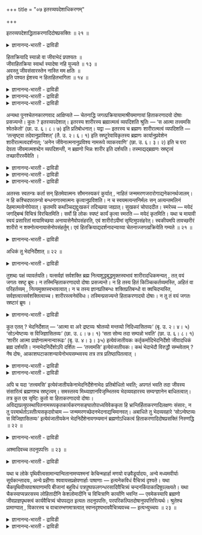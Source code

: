 +++
title = "०७ इतरव्यपदेशाधिकरणम्"

+++

इतरव्यपदेशाद्धिताकरणादिदोषप्रसक्तिः ॥ २१ ॥  
<details><summary>ज्ञानानन्द-भारती - द्राविडी</summary>

इदरव्यबदेसात्तिदागरणा तिदोषप्रयक्ति: ॥ २१ ॥
</details>

हिताक्रियादि स्यान्नो वा जीवाभेदं प्रपश्यतः ॥  
जीवाहितक्रिया स्वार्था स्यादेषा नहि युज्यते ॥ १३ ॥  
अवस्तु जीवसंसारस्तेन नास्ति मम क्षतिः ॥  
इति पश्यत ईशस्य न हिताहितभागिता ॥ १४ ॥  
<details><summary>ज्ञानानन्द-भारती - द्राविडी</summary>

--वैयासिग न्यायमाला
</details>

<details><summary>ज्ञानानन्द-भारती - द्राविडी</summary>

जीवऩुडऩ् वेऱ्ऱुमैप्पडाद तऩ्मैयै नऩ्ऱाय् अऱिन्दिरुक्किऱवरुक्कु
(ईसुवररुक्कु) हिदत्तै सॆय्दु कॊळ्ळाददु मुदलियदु एऱ्पडुमा? एऱ्पडादा?
जीवऩुक्कु अहिदत्तैच् चॆय्वदु तऩ् पॊरुट्टे आगुम्। इदु पॊरुन्दादल्लवा?
</details>

<details><summary>ज्ञानानन्द-भारती - द्राविडी</summary>

'जीवऩुडैय संसारम् वास्तवत्तऩ्मैयऱ्ऱदु। अदिऩाल् ऎऩक्कु कॆडुदल् किडैयादु”
ऎऩ्ऱु अऱियुम् ईसुवररुक्कु हिदम्, अहिदम् इवैगळिल् पङ्गुळ्ळव रॆऩ्ऱ तऩ्मै
किडैयादु।
</details>

अन्यथा पुनश्चेतनकारणवाद आक्षिप्यते — चेतनाद्धि
जगत्प्रक्रियायामाश्रीयमाणायां हिताकरणादयो दोषाः प्रसज्यन्ते। कुतः ?
इतरव्यपदेशात्। इतरस्य शारीरस्य ब्रह्मात्मत्वं व्यपदिशति श्रुतिः — ‘स
आत्मा तत्त्वमसि श्वेतकेतो’ (छा. उ. ६। ८। ७) इति प्रतिबोधनात्। यद्वा —
इतरस्य च ब्रह्मणः शारीरात्मत्वं व्यपदिशति — ‘तत्सृष्ट्वा
तदेवानुप्राविशत्’ (तै. उ. २। ६। १) इति स्रष्टुरेवाविकृतस्य ब्रह्मणः
कार्यानुप्रवेशेन शारीरात्मत्वदर्शनात्; ‘अनेन जीवेनात्मनानुप्रविश्य
नामरूपे व्याकरवाणि’ (छा. उ. ६। ३। २) इति च परा देवता जीवमात्मशब्देन
व्यपदिशन्ती, न ब्रह्मणो भिन्नः शारीर इति दर्शयति। तस्माद्यद्ब्रह्मणः
स्रष्टृत्वं तच्छारीरस्यैवेति ।

<details><summary>ज्ञानानन्द-भारती - द्राविडी</summary>

\[जीवऩुम् पिरह्ममुम ऒऩ्ऱु वेऱल्ल जीवा पिऩ्ऩमाऩ पिरह्मम् जगत्तुक्कु
कारणम् ऎऩ्ऱ अत्वैद वेदान्द सित्तान्दम् सरियल्ल। ईसुवरऩ् संसारत्तिल्
ईडुबट्ट सिल जीवर्गळुक्कु वैराक्यम् मुदलाऩ हिदत्तै उण्डुबण्णुगिऱार्।
आऩाल् पल जीवर्गळुक्कु नरग हेदुवाऩ अदर्मम् मूलम् पन्दत्तैक् कॊडुक्किऱार्।
अक्ञाऩियाऩ जीवऩ्दाऩ् पिरह्मम् ऎऩ्बदै उणराविट्टालुम् सर्वक्ञराऩ ईसुवरऩ्
ताऩुम् जीवऩुम् ऒऩ्ऱुदाऩ् ऎऩ्बदै उणरामलिरुक्क मुडियादु। आगवे जीवऩुक्कु
पन्दत्तैक् कॊडुक्कुम् ईसुवरऩ् जीवा पिऩ्ऩमाऩ तऩक्केदाऩ् अहिदत्तैच्
चॆय्गिऱार्। हिदत्तै तऩक्कुच् चॆय्यविल्लै ऎऩ्ऱु आगुम्। इदु तोषमल्लवा!
स्वदन्दिरऩाऩ अऱिविऱ् सिऱन्दवऩ् तऩक्के हिदत्तैच् चॆय्यामल् अहिदत् तैच्
चॆय्दु कॊळ्वाऩा? ऎऩ्ऱु पूर्वबक्षम्।
</details>

<details><summary>ज्ञानानन्द-भारती - द्राविडी</summary>

सर्वक्ञऩाऩ ईसुवरऩ् ताऩुम् जीवऩुम् ऒऩ्ऱुदाऩ् ऎऩ्बदै अऱिन्दुगॊळ्वदु पोल्
जीवऩुडैय पन्दम् उण्मैयल्ल ऎऩ्बदैयुम् अऱिवाऩ्। तऩ्ऩिडम् ऒऩ्ऱुम् ऒट्टादु
ऎऩ्बदैयुम् अऱिवाऩ्। जीवऩुक्के पन्दम् वास्तमिल्लादिरुक्कुम् पॊऴुदु
अदैयऱिन्द ईसुवरऩुक्कु ऎप्पडि पन्दम् वरुम्? आगैयाल् जीवाबिऩ्ऩमाऩ ईसुवरऩ्
जगत्कारणम् ऎऩ्ऱ सित्तान्दत्तिल् तोषमिल्लै ऎऩ्ऱु सित्तान्दम्\]
</details>

<details><summary>ज्ञानानन्द-भारती - द्राविडी</summary>

सेदऩऩै (जगत्तिऱ्कु) कारणमाग सॊल्लुम् वादम् मऱुबडियुम् वेऱु विदमाग
आक्षेबिक् कप्पडुगिऱदु। सेदऩऩिडमिरुन्दु जगत् सिरुष्टि आसिरयिक्कप्
पडुमाऩाल्, हिदत्तै सॆय्याददु मुदलाऩ तोषङ्गळ् एऱ्पडुम्। ऎदिऩाल्?
"मऱ्ऱॊऩ्ऱुक्कु कुऱिप्पिडप् पडुवदाल्" मऱ्ऱॊऩ्ऱाऩ सारीरऩुक्कु (जीवऩुक्कु)
पिरह्म स्वरूबमायिरुक्कुम् तऩ्मैयै सुरुदि कुऱिप्पिडुगिऱदु, 'अदु आत्मा, हे
सुवेदगेदो, अदुवाय् नी इरुक्किऱाय्" (सान्।६-८-७) ऎऩ्ऱु उबदेसिप् पदिऩाल्।
अल्लदु मऱ्ऱॊऩ्ऱाऩ पिरह्मत्तिऱ्कु सारीर (जीव) स्वरूबमायिरुक्कुम् तऩ्मैयै
कुऱिप्पिडुगिऱदु। “अदु स्रुष्टित्तुविट्टु अदुवे उळ्ळे पुगुन्ददु”
(तैत्तिरीय। २-६) ऎऩ्ऱु स्रुष्टि सॆय्गिऱ विगार मडैयाद पिरह्मत्तिऱ्के
कार्यत्तिऱ्कुळ् पुगुवदिऩाल् सारीर (जीव) स्वरूबमाय् इरुक्कुम् तऩ्मै
काट्टप् पडुवदाल् "इन्द जीव स्वरूबमाग उळ्ळे पुगुन्दु नामरूबङ्गळै
वियागरणम् सॆय्वेऩ् (स्तूलमाक् कुवेऩ्)” (सान्।६-३-२) ऎऩ्ऱु परदेवदै
(पिरुह्मम्) जीवऩै आत्मा ऎऩ्ऱ सप्तत्तिऩाल् कुऱिप्पिडुगिऱदाय्
पिरह्मत्तैविड सारीरऩ् वेऱिल्लैयॆऩ्बदैक् काट्टुगिऱदु। आगैयाल्
पिरह्मत्तिऩ् स्रुष्टिक्कुम् तऩ्मै ऎदुवो अदु सारीरऩुडैयदेयॆऩ्ऱु।
</details>

अतस्सः स्वतन्त्रः कर्ता सन् हितमेवात्मनः सौमनस्यकरं कुर्यात् , नाहितं
जन्ममरणजरारोगाद्यनेकानर्थजालम्। न हि कश्चिदपरतन्त्रो बन्धनागारमात्मनः
कृत्वानुप्रविशति। न च स्वयमत्यन्तनिर्मलः सन् अत्यन्तमलिनं
देहमात्मत्वेनोपेयात्। कृतमपि कथञ्चिद्यद्दुःखकरं तदिच्छया जह्यात्।
सुखकरं चोपाददीत। स्मरेच्च — मयेदं जगद्बिम्बं विचित्रं विरचितमिति।
सर्वो हि लोकः स्पष्टं कार्यं कृत्वा स्मरति — मयेदं कृतमिति। यथा च
मायावी स्वयं प्रसारितां मायामिच्छया अनायासेनैवोपसंहरति, एवं शारीरोऽपीमां
सृष्टिमुपसंहरेत्। स्वकीयमपि तावच्छरीरं शारीरो न
शक्नोत्यनायासेनोपसंहर्तुम्। एवं हितक्रियाद्यदर्शनादन्याय्या
चेतनाज्जगत्प्रक्रियेति गम्यते ॥ २१ ॥

<details><summary>ज्ञानानन्द-भारती - द्राविडी</summary>

अदिऩाल् अवऩ् स्वदन्दिरऩाग सॆय्गिऱवऩाग इरुन्दुगॊण्डु तऩक्कु हिदमाय्
मऩसिऱ्कुप्पिडित्त तैये सॆय्दुगॊळ्वाऩे तविर, पिऱप्पु इऱप्पु मूप्पु पिणि
मुदलिय अनेग अऩर्त्तक् कूट्टमाऩ अहिदत्तै सॆय्दुगॊळ्ळमाट्टाऩ्।
परदन्दिरऩायिल्लाद ऎवऩुम् तऩक्कु सिऱैक्कट्टिडम् कट्टिक्कॊण्डु अदिल्
पुगुन्दु कॊळ्वदिल्लैयल्लवा? ताऩ् वॆगु निर्मलमायिरुन्दु कॊण्डु वॆगु
मलत्तोडु कूडिऩ तेहत्तै ताऩ् ऎऩ्ऱु ऎण्णवुम् माट्टाऩ्। एदोवॊरु कारणत्ताल्
ऎण्णि विट्टालुम्, ऎदु तुक्कत्तैक् कॊडुक्किऱदो अदै ऎप्पडियावदु तऩ्
इच्चैप्पडि विट्टुविडुवाऩ्। सुगत्तैक् कॊडुप्पदै ऎडुत्तुक् कॊळ्वाऩ्। इन्द
विसित्तिरमायिरुक्कुम् जगत्तागिय पिम्बम् ऎऩ्ऩाल् उण्डाक्कप्पट्टदॆऩ्ऱु
स्मरिप्पाऩ्; ऎल्ला जऩङ्ग ळुम् ऒरु कार्यत्तै सॆय्दुविट्टु इदु ऎऩ्ऩाल्
सॆय्यप्पट्टदु ऎऩ्ऱु स्मरिक्किऱार् कळल्लवा? मायावि तऩ्ऩाल् काट्टप्पडुम्
मायैयै तऩ् इच्चैयिऩा लेये ऎव्विद सिरममुमऩ्ऩियिल् ऎप्पडि उबसम्हारम्
सॆय्दुविडुगिऱाऩो, अप्पडिये सारीरऩुम् इन्द स्रुष्टियै
उबसम्हरिक्कवेण्डुम्। आऩाल् सारीरऩ् (जीवऩ्) तऩ् सरीरत्तैक्कूड
सिरममऩ्ऩियिल् उबसम् हरिक्क मुडियविल्लै। इव्विदम् हिदत्तै सॆय्दु कॊळ्वदु
मुदलियदु काणप्पडाददिऩाल् सेदऩऩिड मिरुन्दु जगत् उण्डाऩदु ऎऩ्बदु
नियायमिल्लै, ऎऩ्ऱु अऱियप्पडुगिऱदु।
</details>

अधिकं तु भेदनिर्देशात् ॥ २२ ॥  
<details><summary>ज्ञानानन्द-भारती - द्राविडी</summary>

अदिगम् तु पेदनिर्देसात् ॥ २२ ॥
</details>

तुशब्दः पक्षं व्यावर्तयति। यत्सर्वज्ञं सर्वशक्ति ब्रह्म
नित्यशुद्धबुद्धमुक्तस्वभावं शारीरादधिकमन्यत् , तत् वयं जगतः स्रष्टृ
ब्रूमः। न तस्मिन्हिताकरणादयो दोषाः प्रसज्यन्ते। न हि तस्य हितं
किञ्चित्कर्तव्यमस्ति, अहितं वा परिहर्तव्यम् , नित्यमुक्तस्वभावत्वात्। न
च तस्य ज्ञानप्रतिबन्धः शक्तिप्रतिबन्धो वा क्वचिदप्यस्ति,
सर्वज्ञत्वात्सर्वशक्तित्वाच्च। शारीरस्त्वनेवंविधः। तस्मिन्प्रसज्यन्ते
हिताकरणादयो दोषाः। न तु तं वयं जगतः स्रष्टारं ब्रूमः ।

<details><summary>ज्ञानानन्द-भारती - द्राविडी</summary>

आऩाल् ऎऩ्ऱ सप्तम् (पूर्व) पक्षत्तै विलक्कुगिऱदु। सर्वक्ञमाय् सर्व
सक्तियुळ्ळदाय् नित्यमाय् सुत्तमाय् अऱिवाय् विडुबट्ट स्वबाव मुळ्ळदाय्
ऎन्द पिरह्मम् सारीरऩुक्कु अदिगमाय्-वेऱाग इरुक्किऱदो, अदै नाङ्गळ् जगत्तै
स्रुष्टि सॆय्ददु ऎऩ्ऱु सॊल्गिऱोम्। अदऩिडत्तिल् हिदत्तै सॆय्याददु मुदलिय
तोषङ्गळ् एऱ्पडादु। अदऱ्कु सॆय्दुगॊळ्ळ वेण्डियदाग हिदमो, विलक्क
वेण्डियदाग अहिदमो, ऒऩ्ऱुम् किडैयादल्लवा, ऎप्पॊऴुदुम् विडुबट्ट
स्वबावमुळ्ळदाल्। अदऱ्कु ञाऩत्तिऱ्कु इडैयूऱो, सक्तिक्कु इडैयूऱो ऒरु
कालत्तिलुम् किडैयादु, सर्वक्ञमाऩदिऩालुम् सर्व सक्तियुळ्ळदिऩालुम्।
सारीरऩो अव्विदमिल्लै; अवऩिडम् हिदत्तै सॆय्दु कॊळ्ळाददु मुदलिय तोषङ्गळ्
एऱ्पडुम्। अवऩैयो नाङ्गळ् जगत्तिऩ् स्रुष्टिगर्त्तावाग सॊल्लविल्लै।
</details>

कुत एतत् ? भेदनिर्देशात् — ‘आत्मा वा अरे द्रष्टव्यः श्रोतव्यो मन्तव्यो
निदिध्यासितव्यः’ (बृ. उ. २। ४। ५) ‘सोऽन्वेष्टव्यः स विजिज्ञासितव्यः’
(छा. उ. ८। ७। १) ‘सता सोम्य तदा सम्पन्नो भवति’ (छा. उ. ६। ८। १)
‘शारीर आत्मा प्राज्ञेनात्मनान्वारूढः’ (बृ. उ. ४। ३। ३५) इत्येवंजातीयकः
कर्तृकर्मादिभेदनिर्देशो जीवादधिकं ब्रह्म दर्शयति। नन्वभेदनिर्देशोऽपि
दर्शितः — ‘तत्त्वमसि’ इत्येवंजातीयकः। कथं भेदाभेदौ विरुद्धौ सम्भवेताम्
? नैष दोषः, आकाशघटाकाशन्यायेनोभयसम्भवस्य तत्र तत्र प्रतिष्ठापितत्वात् ।

<details><summary>ज्ञानानन्द-भारती - द्राविडी</summary>

इदु एऩ्? “पेदत्तै कुऱिप्पिडुवदाल्”- “अये! आत्मादाऩ् अऱियप्पडवेण्डियदु।
केट्कप् पडवेण्डियदु, निऩैक्कप्पडवेण्डियदु। तियाऩम् सॆय्यप्पडवेण्डियदु"
(पिरुहत् २-४-५), "अवर् तेडत्तक्कवर् नऩ्गु अऱियत् तक्कवर्” (सान्।८-७-१),
"हे सोम्य, अप्पॊऴुदु सत्वस्तुवुडऩ् ऒऩ्ऱुबट्टवऩागिऱाऩ्" (सान्।६-८-१),
“सारीरऩाऩ आत्मा पिराक्ञऩाऩ आत्मावोडु कलन्दु" (पिरुहत् ४-३-३५) ऎऩ्बदु
पोलुळ्ळ कर्त्ता, कर्म मुदलिय पेदत्तैक् कुऱिप्पिडुवदु जीवऩैविड
वेऱुबट्टदाऩ पिरह्मत्तैक् काट्टुगिऱदु।
</details>

<details><summary>ज्ञानानन्द-भारती - द्राविडी</summary>

"तत् त्वम् असि" (अदुवाय् नी इरुक्किऱाय्) ऎऩ्बदु पोलुळ्ळ पेदमिल्लाददै
कुऱिप्पिडुवदुम् काट्टप्पट्टिरुक्किऱदे? ( ऒऩ्ऱुक्कॊऩ्ऱु) विरोदमाऩ पेदम्,
अबेदम् इरण्डुम् ऎप्पडि सम्बविक्क मुडियुम्? इदु तोषमल्ल, (पॆरिय) आगासम्,
कुडत्तिल् आगासम् ऎऩ्ऱ नियायप्पडि इरण्डुम् सम्बविक्कुमॆऩ्ऱु आङ्गाङ्गु
उऱुदिप्पडुत्तियिरुप्पदाल्।
</details>

अपि च यदा ‘तत्त्वमसि’ इत्येवंजातीयकेनाभेदनिर्देशेनाभेदः प्रतिबोधितो
भवति; अपगतं भवति तदा जीवस्य संसारित्वं ब्रह्मणश्च स्रष्टृत्वम्। समस्तस्य
मिथ्याज्ञानविजृम्भितस्य भेदव्यवहारस्य सम्यग्ज्ञानेन बाधितत्वात्। तत्र
कुत एव सृष्टिः कुतो वा हिताकरणादयो दोषाः।
अविद्याप्रत्युपस्थापितनामरूपकृतकार्यकरणसङ्घातोपाध्यविवेककृता हि
भ्रान्तिर्हिताकरणादिलक्षणः संसारः, न तु परमार्थतोऽस्तीत्यसकृदवोचाम —
जन्ममरणच्छेदनभेदनाद्यभिमानवत्। अबाधिते तु भेदव्यवहारे ‘सोऽन्वेष्टव्यः स
विजिज्ञासितव्यः’ इत्येवंजातीयकेन भेदनिर्देशेनावगम्यमानं ब्रह्मणोऽधिकत्वं
हिताकरणादिदोषप्रसक्तिं निरुणद्धि ॥ २२ ॥

<details><summary>ज्ञानानन्द-भारती - द्राविडी</summary>

मेलुम् "तत्त्वम् असि" ऎऩ्बदु पोलुळ्ळ अबेदम् कुऱिप्पिडुवदिऩाल् ऎप्पॊऴुदु
अबेदम् अऱिविक्कप्पट्टुविडुगिऱदो, अप्पॊऴुदु जीवऩुक्कु संसारित्तऩ्मैयुम्
पिरह्मत्तिऱ्कु स्रुष्टि सॆय्युम् तऩ्मैयुम् विलगिविडुगिऩ्ऱऩ। मित्यैयाऩ
अक्ञाऩत् तिऩाल् पादिक्कप्पट्टुविट्टबडियाल् अन्द निलैयिल् ऎङ्गिरुन्दुदाऩ्
स्रुष्टियो ऎङ्गिरुन्दु ताऩ् हिदत्तै सॆय्दुगॊळ्ळाददु मुदलिय तोषङ्गळो
एऱ्पड मुडियुम्? अवित्यैयिऩाल् एऱ्पट्ट नाम रूबङ्गळाल् सॆय्यप्पट्टिरुक्किऱ
कार्यम् (सरीरम्) करणम् (इन्दिरि यङ्गळ्) इवैगळिऩ् कूट्टमागिऱ
उबादियिलिरुन्दु पिरित्तऱियाददिऩाल् एऱ्पट्ट पिरान्दियल्लवा हिदत्तै सॆय्दु
कॊळ्ळाददु मुदलियदै लक्षणमायुळ्ळ संसारम् ऎऩ्बदु; वास्तवत्तिलो अदु
किडैयादु ऎऩ्ऱु अडिक्कडि सॊल्लियिरुक्किऱोम्। पिऱप्पु इऱप्पु वॆट्टु
पिळप्पु मुदलियदिल् अबिमाऩम् पोल पेद वियवहारम् पादिक्कप्पडामलिरुक्कैयिलो,
अवर् तेड वेण्डियवर्, अवर् नऩ्गु अऱिय वेण्डियवर्” ऎऩ्बदु पोलुळ्ळ
पेदत्तैक् कुऱिप्पिडुवदाल् अऱियप्पडुगिऱ पिरह्मत्तिऩ् अदिगत् (वेऱाग
इरुक्कुम्) तऩ्मै हिदत्तै सॆय्दु कॊळ्ळाददु मुदलिय तोषम् एऱ्पडुवदैत्
तडुत्तुविडुगिऱदु। (२२)
</details>

अश्मादिवच्च तदनुपपत्तिः ॥ २३ ॥  
<details><summary>ज्ञानानन्द-भारती - द्राविडी</summary>

अच्मादिवच्च तदनुबबत्ति: ॥ २३ ॥
</details>

यथा च लोके पृथिवीत्वसामान्यान्वितानामप्यश्मनां केचिन्महार्हा मणयो
वज्रवैडूर्यादयः, अन्ये मध्यमवीर्याः सूर्यकान्तादयः, अन्ये प्रहीणाः
श्ववायसप्रक्षेपणार्हाः पाषाणाः — इत्यनेकविधं वैचित्र्यं दृश्यते। यथा
चैकपृथिवीव्यपाश्रयाणामपि बीजानां बहुविधं पत्रपुष्पफलगन्धरसादिवैचित्र्यं
चन्दनकिंपाकादिषूपलक्ष्यते। यथा चैकस्याप्यन्नरसस्य लोहितादीनि
केशलोमादीनि च विचित्राणि कार्याणि भवन्ति — एवमेकस्यापि ब्रह्मणो
जीवप्राज्ञपृथक्त्वं कार्यवैचित्र्यं चोपपद्यत इत्यतः तदनुपपत्तिः,
परपरिकल्पितदोषानुपपत्तिरित्यर्थः। श्रुतेश्च प्रामाण्यात् , विकारस्य च
वाचारम्भणमात्रत्वात् स्वप्नदृश्यभाववैचित्र्यवच्च — इत्यभ्युच्चयः ॥ २३ ॥

<details><summary>ज्ञानानन्द-भारती - द्राविडी</summary>

ऎप्पडि उलगत्तिल् पिरुदिवीयॆऩ्ऱ पॊदुत् तऩ्मैयुडऩ् कूडियिरुन्द पोदिलुम्
कऱ्कळिल् सिलदु विलैयुयर्न्द वयिरम्, वैडूर्यम्, मुदलाऩ रत्ऩङ् गळायुम्,
वेऱुसिल नडुत्तर मदिप्पुळ्ळ सूर्यगान्दम् मुदलाऩवैगळायुम् वेऱु सिल मिगवुम्
मट्टमाय् नाय् काक्कैगळिऩ् पेरिल् विट्टॆरियक्कूडिय कऱ्कळायुम्, ऎऩ्ऱु
पलविदमाग विसित्तिरत्तऩ्मै काणप्पडुगिऱदो; ऎप्पडि ऒरे पूमियै
आसिरयित्तिरुन्द पोदिलुम् विदैगळुक्कुळ् पलविदमाग इलै, पू, पऴम्, वासऩै,
रुसि मुदलिय विसित्तिरत्तऩ्मै सन्दऩम् किम्बागम् (कसप्पुळ्ळ मरम्)
मुदलियवैगळिल् काणप्पडुगिऱदो; ऎप्पडि अऩ्ऩरसम् ऒऩ्ऱायि रुन्दालुम् रत्तम्
मुदलाऩवैगळुम् केसम् रोमम् मुदलाऩवैगळुम् आगिय विसित्तिरमाऩ कार्यङ्गळ्
उण्डागिऩ्ऱऩवो; इव्विदमे पिरह्मम् ऒऩ्ऱाग इरुन्दालुम् जीवऩ् पिराक्ञऩ् ऎऩ्ऱ
वेऱुबाडुम्, कार्यत्तिल् विसित्तिरत् तऩ्मैयुम् पॊरुन्दुम्। ऎऩ्बदाल्
“अदऱ्कु पॊरुत्त मिल्लामै” पिऱराल् कल्बिक्कप् पडुगिऱ तोषत्तिऱ्कु
पॊरुत्तमिल्लामै ऎऩ्ऱु अर्त्तम्।
</details>

<details><summary>ज्ञानानन्द-भारती - द्राविडी</summary>

“उम्” ऎऩ्बदिऩाल्, सुरुदि पिरमाणमायिरुप्प तिऩालुम्, विगारम् वाक्किऩाल्
मात्तिरम् आरम्बिक्कप् पडुवदायिरुप्पदिऩालुम्, स्वप्ऩत्तिल् पार्क्कप्पडुम्
वस्तुक्कळुडैय विसित्तिरत् तऩ्मैयैप्पोल् ऎऩ्ऱु सेर्त्तुक्कॊळ्ळ वेण्डियदु।
</details>

